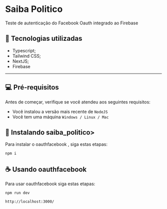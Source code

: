 # Saiba Politico


Teste de autenticação do Facebook Oauth integrado ao Firebase

## 💼 Tecnologias utilizadas

- Typescript;
- Tailwind CSS;
- NextJS;
- Firebase


---


## 💻 Pré-requisitos

Antes de começar, verifique se você atendeu aos seguintes requisitos:

- Você instalou a versão mais recente de `NodeJS`
- Você tem uma máquina `Windows / Linux / Mac`

## 🚀 Instalando saiba_politico>

Para instalar o oauthfacebook
, siga estas etapas:
```
npm i
```

## ☕ Usando oauthfacebook


Para usar oauthfacebook siga estas etapas:

```
npm run dev
```
```
http://localhost:3000/
```


